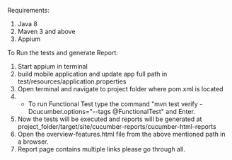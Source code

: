 Requirements:

1. Java 8
2. Maven 3 and above
3. Appium

To Run the tests and generate Report:

1. Start appium in terminal
2. build mobile application and update app full path in test/resources/application.properties
3. Open terminal and navigate to project folder where pom.xml is located
4. 
    - To run Functional Test type the command "mvn test verify  -Dcucumber.options="--tags @FunctionalTest" and Enter.
5. Now the tests will be executed and reports will be generated at project_folder/target/site/cucumber-reports/cucumber-html-reports
6. Open the overview-features.html file from the above mentioned path in a browser.
7. Report page contains multiple links please go through all.

